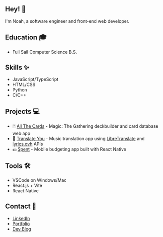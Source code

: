## Hey! 👋
I'm Noah, a software engineer and front-end web developer.

## Education 🎓
- Full Sail Computer Science B.S. 

## Skills ✨
- JavaScript/TypeScript
- HTML/CSS
- Python
- C/C++

## Projects 💻
- 🃏 [All The Cards](https://noahvstephenson.github.io/projects/allthecards) - Magic: The Gathering deckbuilder and card database web app
- 🎵 [Translate You](https://noahvstephenson.github.io/projects/translateyou) - Music translation app using [LibreTranslate](https://github.com/LibreTranslate/LibreTranslate) and [lyrics.ovh](https://github.com/NTag/lyrics.ovh) APIs
- 💵 [$pent](https://noahvstephenson.github.io/projects/spent) - Mobile budgeting app built with React Native

## Tools 🛠
- VSCode on Windows/Mac
- React.js + Vite
- React Native

## Contact 📧
- [LinkedIn](https://www.linkedin.com/in/noahvstephenson/)
- [Portfolio](https://noahvstephenson.github.io/)
- [Dev Blog](https://noahvstephenson.wordpress.com/)
